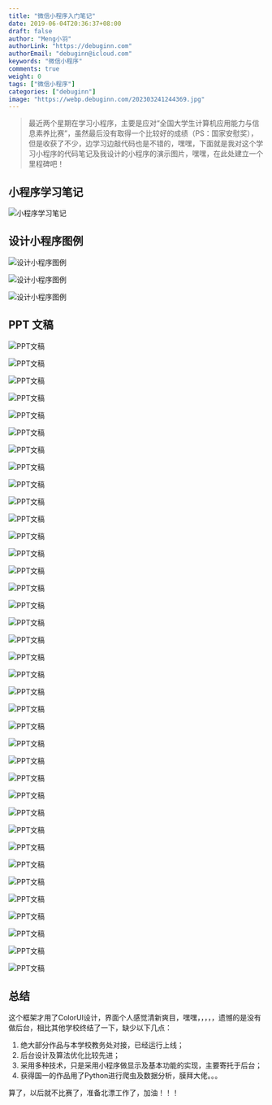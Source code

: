 ```yaml
---
title: "微信小程序入门笔记"
date: 2019-06-04T20:36:37+08:00
draft: false
author: "Meng小羽"
authorLink: "https://debuginn.com"
authorEmail: "debuginn@icloud.com"
keywords: "微信小程序"
comments: true
weight: 0
tags: ["微信小程序"]
categories: ["debuginn"]
image: "https://webp.debuginn.com/202303241244369.jpg"
---
```


> 最近两个星期在学习小程序，主要是应对“全国大学生计算机应用能力与信息素养比赛”，虽然最后没有取得一个比较好的成绩（PS：国家安慰奖），但是收获了不少，边学习边敲代码也是不错的，嘿嘿，下面就是我对这个学习小程序的代码笔记及我设计的小程序的演示图片，嘿嘿，在此处建立一个里程碑吧！

## 小程序学习笔记

![小程序学习笔记](https://webp.debuginn.com/202303241245588.png)

## 设计小程序图例

![设计小程序图例](https://webp.debuginn.com/202303241245667.png)

![设计小程序图例](https://webp.debuginn.com/202303241246567.png)

![设计小程序图例](https://webp.debuginn.com/202303241246058.png)

## PPT 文稿

![PPT文稿](https://webp.debuginn.com/202303241247487.jpg)

![PPT文稿](https://webp.debuginn.com/202303241247242.jpg)

![PPT文稿](https://webp.debuginn.com/202303241248773.jpg)

![PPT文稿](https://webp.debuginn.com/202303241248524.jpg)

![PPT文稿](https://webp.debuginn.com/202303241248347.jpg)

![PPT文稿](https://webp.debuginn.com/202303241249125.jpg)

![PPT文稿](https://webp.debuginn.com/202303241249763.jpg)

![PPT文稿](https://webp.debuginn.com/202303241249463.jpg)

![PPT文稿](https://webp.debuginn.com/202303241250103.jpg)

![PPT文稿](https://webp.debuginn.com/202303241250804.jpg)

![PPT文稿](https://webp.debuginn.com/202303241250283.jpg)

![PPT文稿](https://webp.debuginn.com/202303241250987.jpg)

![PPT文稿](https://webp.debuginn.com/202303241251928.jpg)

![PPT文稿](https://webp.debuginn.com/202303241251241.jpg)

![PPT文稿](https://webp.debuginn.com/202303241252101.jpg)

![PPT文稿](https://webp.debuginn.com/202303241253383.jpg)

![PPT文稿](https://webp.debuginn.com/202303241253374.jpg)

![PPT文稿](https://webp.debuginn.com/202303241253786.jpg)

![PPT文稿](https://webp.debuginn.com/202303241253113.jpg)

![PPT文稿](https://webp.debuginn.com/202303241254101.jpg)

![PPT文稿](https://webp.debuginn.com/202303241254296.jpg)

![PPT文稿](https://webp.debuginn.com/202303241254531.jpg)

![PPT文稿](https://webp.debuginn.com/202303241255333.jpg)

![PPT文稿](https://webp.debuginn.com/202303241256859.jpg)

![PPT文稿](https://webp.debuginn.com/202303241256172.jpg)

![PPT文稿](https://webp.debuginn.com/202303241256172.jpg)

![PPT文稿](https://webp.debuginn.com/202303241256389.jpg)

![PPT文稿](https://webp.debuginn.com/202303241256719.jpg)

![PPT文稿](https://webp.debuginn.com/202303241256347.jpg)

![PPT文稿](https://webp.debuginn.com/202303241256380.jpg)

![PPT文稿](https://webp.debuginn.com/202303241256978.jpg)

![PPT文稿](https://webp.debuginn.com/202303241256892.jpg)

![PPT文稿](https://webp.debuginn.com/202303241257014.jpg)

![PPT文稿](https://webp.debuginn.com/202303241257796.jpg)

![PPT文稿](https://webp.debuginn.com/202303241257727.jpg)

![PPT文稿](https://webp.debuginn.com/202303241257343.jpg)

![PPT文稿](https://webp.debuginn.com/202303241257384.jpg)

## 总结

这个框架才用了ColorUI设计，界面个人感觉清新爽目，嘿嘿，，，，，遗憾的是没有做后台，相比其他学校终结了一下，缺少以下几点：

1. 绝大部分作品与本学校教务处对接，已经运行上线； 
2. 后台设计及算法优化比较先进； 
3. 采用多种技术，只是采用小程序做显示及基本功能的实现，主要寄托于后台； 
4. 获得国一的作品用了Python进行爬虫及数据分析，膜拜大佬。。。

算了，以后就不比赛了，准备北漂工作了，加油！！！